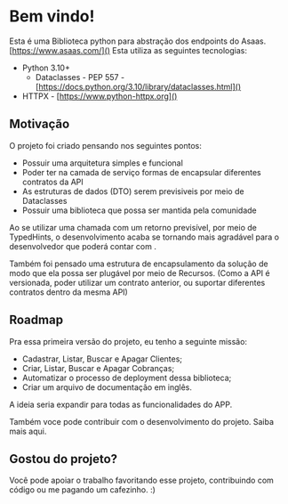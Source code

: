 # Bem vindo!

Esta é uma Biblioteca python para abstração dos endpoints do Asaas. [https://www.asaas.com/]()
Esta utiliza as seguintes tecnologias:

* Python 3.10+
  * Dataclasses - PEP 557 - [https://docs.python.org/3.10/library/dataclasses.html]()
* HTTPX - [https://www.python-httpx.org]()

## Motivação

O projeto foi criado pensando nos seguintes pontos:

* Possuir uma arquitetura simples e funcional
* Poder ter na camada de serviço formas de encapsular diferentes contratos da API
* As estruturas de dados (DTO) serem previsiveis por meio de Dataclasses
* Possuir uma biblioteca que possa ser mantida pela comunidade

Ao se utilizar uma chamada com um retorno previsível, por meio de TypedHints, o desenvolvimento acaba se tornando mais agradável para o desenvolvedor que poderá contar com .

Também foi pensado uma estrutura de encapsulamento da solução de modo que ela possa ser plugável por meio de Recursos. (Como a API é versionada, poder utilizar um contrato anterior, ou suportar diferentes contratos dentro da mesma API)

## Roadmap

Pra essa primeira versão do projeto, eu tenho a seguinte missão:

* Cadastrar, Listar, Buscar e Apagar Clientes;
* Criar, Listar, Buscar e Apagar Cobranças;
* Automatizar o processo de deployment dessa biblioteca;
* Criar um arquivo de documentação em inglês.

A ideia seria expandir para todas as funcionalidades do APP.

Também voce pode contribuir com o desenvolvimento do projeto. Saiba mais aqui.

## Gostou do projeto?

Você pode apoiar o trabalho favoritando esse projeto, contribuindo com código ou me pagando um cafezinho. :)

<script type="text/javascript" src="https://cdnjs.buymeacoffee.com/1.0.0/button.prod.min.js" data-name="bmc-button" data-slug="joepreludian" data-color="#FFDD00" data-emoji=""  data-font="Cookie" data-text="Pague-me um cafezinho :)" data-outline-color="#000000" data-font-color="#000000" data-coffee-color="#ffffff" ></script>